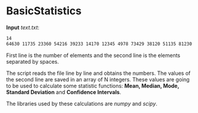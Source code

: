 # BasicStatistics

**Input** _text.txt_:
```bash
14
64630 11735 23360 54216 39233 14170 12345 4978 73429 38120 51135 81230 68660 23360
```
First line is the number of elements and the second line is the elements separated by spaces.

The script reads the file line by line and obtains the numbers. The values of the second line are saved in an array of N integers. These values are going to be used to calculate some statistic functions: __Mean, Median, Mode, Standard Deviation__ and __Confidence Intervals__.

The libraries used by these calculations are *numpy* and *scipy*.



